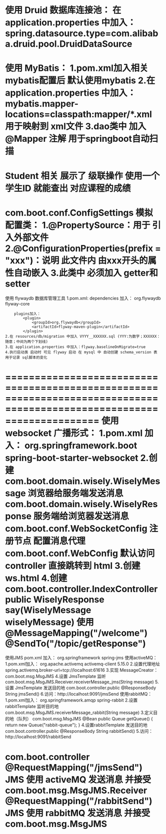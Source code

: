 使用 Druid 数据库连接池：
	在 application.properties 中加入：spring.datasource.type=com.alibaba.druid.pool.DruidDataSource
========================================================================================================================
使用 MyBatis：
	1.pom.xml加入相关mybatis配置后 默认使用mybatis
	2.在 application.properties 中加入：mybatis.mapper-locations=classpath:mapper/*.xml 用于映射到 xml文件
	3.dao类中 加入 @Mapper 注解 用于springboot自动扫描
========================================================================================================================	
Student 相关 展示了 级联操作 使用一个 学生ID 就能查出 对应课程的成绩
========================================================================================================================
com.boot.conf.ConfigSettings
模拟配置类：
	1.@PropertySource：用于 引入外部文件
	2.@ConfigurationProperties(prefix = "xxx")：说明 此文件内 由xxx开头的属性自动嵌入
	3.此类中 必须加入 getter和setter
========================================================================================================================
使用 flywaydb 数据库管理工具
	1.pom.xml:
		dependencies 加入：
			<dependency>
				<groupId>org.flywaydb</groupId>
				<artifactId>flyway-core</artifactId>
			</dependency>
			
		plugins加入：
			<plugin>
			    <groupId>org.flywaydb</groupId>
			    <artifactId>flyway-maven-plugin</artifactId>
			</plugin>
	2.在 resources/db/migration 中加入 VYYY__XXXXXX.sql (YYY:为数字；XXXXXX：随意；中间为两个下划线)
	3.在 application.properties 中加入：flyway.baselineOnMigrate=true
	4.执行启动类 启动时 可见 flyway 启动 在 mysql 中 自动创建 schema_version 表 用于记录 sql脚本的变化
========================================================================================================================
使用 websocket
	广播形式：
		1.pom.xml 加入：
			<dependency>
				<groupId>org.springframework.boot</groupId>
				<artifactId>spring-boot-starter-websocket</artifactId>
			</dependency>
		2.创建
			com.boot.domain.wisely.WiselyMessage 浏览器给服务端发送消息
			com.boot.domain.wisely.WiselyResponse 服务端给浏览器发送消息
			com.boot.conf.WebSocketConfig 注册节点 配置消息代理
			com.boot.conf.WebConfig 默认访问 controller 直接跳转到 html
		3.创建 ws.html
		4.创建 com.boot.controller.IndexController
			public WiselyResponse say(WiselyMessage wiselyMessage)
				使用 
				@MessageMapping("/welcome")
				@SendTo("/topic/getResponse")
========================================================================================================================
使用JMS
	pom.xml 加入：
		<!-- JMS -->
		<dependency>
		    <groupId>org.springframework</groupId>
		    <artifactId>spring-jms</artifactId>
		</dependency>
	使用activeMQ：
		1.pom.xml加入：
			<!-- activeMQ -->
			<dependency>
			    <groupId>org.apache.activemq</groupId>
			    <artifactId>activemq-client</artifactId>
			    <version>5.15.0</version>
			</dependency>
		2.设置代理地址
			spring.activemq.broker-url=tcp://localhost:61616
		3.实现 MessageCreator：
			com.boot.msg.MsgJMS
		4.设置 JmsTemplate 监听 com.boot.msg.MsgJMS.Receiver.receiverMessage_jms(String message)
		5.设置 JmsTemplate 发送目的地 com.boot.controller.public @ResponseBody String jmsSend()
		6.访问：http://localhost:9091/jmsSend
	使用rabbitMQ：
		1.pom.xml加入：
			<!-- rabbitMQ -->
			<dependency>
			    <groupId>org.springframework.amqp</groupId>
			    <artifactId>spring-rabbit</artifactId>
			</dependency>
		2.设置 rabbitTemplate 监听目的地 com.boot.msg.MsgJMS.receiverMessage_rabbit(String message) 
		3.定义目的地（队列）
			com.boot.msg.MsgJMS
				@Bean
				public Queue getQueue() {
					return new Queue("rabbit-queue");
				}
		4.设置rabbitTemplate 发送目的地 com.boot.controller.public @ResponseBody String rabbitSend()
		5.访问：http://localhost:9091/rabbitSend
			
com.boot.controller
	@RequestMapping("/jmsSend") JMS 使用 activeMQ 发送消息 并接受  com.boot.msg.MsgJMS.Receiver
	@RequestMapping("/rabbitSend") JMS 使用 rabbitMQ 发送消息 并接受 com.boot.msg.MsgJMS
========================================================================================================================